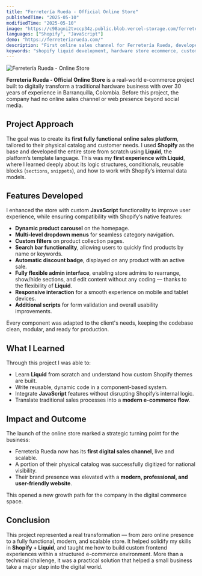 ```yaml
---
title: "Ferretería Rueda - Official Online Store"
publishedTime: "2025-05-10"
modifiedTime: "2025-05-10"
image: "https://c98agni2tvccp34z.public.blob.vercel-storage.com/ferreteria-rueda.webp"
languages: ["Shopify", "JavaScript"]
demo: "https://ferreteriarueda.com/"
description: "First online sales channel for Ferretería Rueda, developed from scratch using Liquid and JavaScript. Project by Kevin Julio Pineda."
keywords: "shopify liquid development, hardware store ecommerce, custom online store, shopify store developer, frontend javascript, ferretería rueda online, ecommerce development Colombia, Shopify Liquid developer, Kevin Julio Pineda, web developer"
---
```


![Ferretería Rueda - Online Store](https://c98agni2tvccp34z.public.blob.vercel-storage.com/ferreteria-rueda.webp)

**Ferretería Rueda - Official Online Store** is a real-world e-commerce project built to digitally transform a traditional hardware business with over 30 years of experience in Barranquilla, Colombia. Before this project, the company had no online sales channel or web presence beyond social media.

## Project Approach

The goal was to create its **first fully functional online sales platform**, tailored to their physical catalog and customer needs. I used **Shopify** as the base and developed the entire store from scratch using **Liquid**, the platform’s template language. This was my **first experience with Liquid**, where I learned deeply about its logic structures, conditionals, reusable blocks (`sections`, `snippets`), and how to work with Shopify’s internal data models.

## Features Developed

I enhanced the store with custom **JavaScript** functionality to improve user experience, while ensuring compatibility with Shopify’s native features:

- **Dynamic product carousel** on the homepage.
- **Multi-level dropdown menus** for seamless category navigation.
- **Custom filters** on product collection pages.
- **Search bar functionality**, allowing users to quickly find products by name or keywords.
- **Automatic discount badge**, displayed on any product with an active sale.
- **Fully flexible admin interface**, enabling store admins to rearrange, show/hide sections, and edit content without any coding — thanks to the flexibility of **Liquid**.
- **Responsive interaction** for a smooth experience on mobile and tablet devices.
- **Additional scripts** for form validation and overall usability improvements.

Every component was adapted to the client's needs, keeping the codebase clean, modular, and ready for production.

## What I Learned

Through this project I was able to:

- Learn **Liquid** from scratch and understand how custom Shopify themes are built.
- Write reusable, dynamic code in a component-based system.
- Integrate **JavaScript** features without disrupting Shopify’s internal logic.
- Translate traditional sales processes into a **modern e-commerce flow**.

## Impact and Outcome

The launch of the online store marked a strategic turning point for the business:

- Ferretería Rueda now has its **first digital sales channel**, live and scalable.
- A portion of their physical catalog was successfully digitized for national visibility.
- Their brand presence was elevated with a **modern, professional, and user-friendly website**.

This opened a new growth path for the company in the digital commerce space.

## Conclusion

This project represented a real transformation — from zero online presence to a fully functional, modern, and scalable store. It helped solidify my skills in **Shopify + Liquid**, and taught me how to build custom frontend experiences within a structured e-commerce environment. More than a technical challenge, it was a practical solution that helped a small business take a major step into the digital world.
